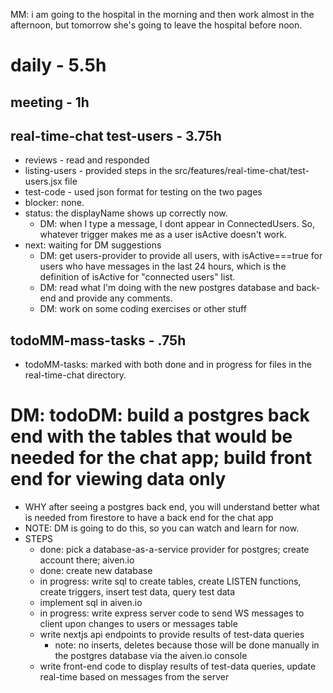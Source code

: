 MM: i am going to the hospital in the morning and then work almost in the afternoon, but tomorrow she's going to leave the hospital before noon.

# daily - 5.5h

## meeting - 1h

## real-time-chat test-users - 3.75h
* reviews - read and responded
* listing-users - provided steps in the src/features/real-time-chat/test-users.jsx file
* test-code - used json format for testing on the two pages
* blocker: none.
* status: the displayName shows up correctly now.
  * DM: when I type a message, I dont appear in ConnectedUsers. So, whatever trigger makes me as a user isActive doesn't work.
* next: waiting for DM suggestions
  * DM: get users-provider to provide all users, with isActive===true for users who have messages in the last 24 hours, which is the definition of isActive for "connected users" list. 
  * DM: read what I'm doing with the new postgres database and back-end and provide any comments. 
  * DM: work on some coding exercises or other stuff
## todoMM-mass-tasks - .75h
* todoMM-tasks: marked with both done and in progress for files in the real-time-chat directory. 

# DM: todoDM: build a postgres back end with the tables that would be needed for the chat app; build front end for viewing data only
* WHY after seeing a postgres back end, you will understand better what is needed from firestore to have a back end for the chat app
* NOTE: DM is going to do this, so you can watch and learn for now.
* STEPS
  * done: pick a database-as-a-service provider for postgres; create account there; aiven.io
  * done: create new database
  * in progress: write sql to create tables, create LISTEN functions, create triggers, insert test data, query test data
  * implement sql in aiven.io
  * in progress: write express server code to send WS messages to client upon changes to users or messages table
  * write nextjs api endpoints to provide results of test-data queries
    * note: no inserts, deletes because those will be done manually in the postgres database via the aiven.io console
  * write front-end code to display results of test-data queries, update real-time based on messages from the server